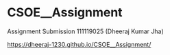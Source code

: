 # CSOE__Assignment
Assignment Submission 111119025 (Dheeraj Kumar Jha)


https://dheeraj-1230.github.io/CSOE__Assignment/
